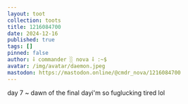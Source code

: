 ```yaml
---
layout: toot
collection: toots
title: 1216084700
date: 2024-12-16
published: true
tags: []
pinned: false
author: ⸸ commander ░ nova ⸸ :~$
avatar: /img/avatar/daemon.jpeg
mastodon: https://mastodon.online/@cmdr_nova/1216084700
---
```


day 7 ~ dawn of the final dayi'm so fuglucking tired lol
